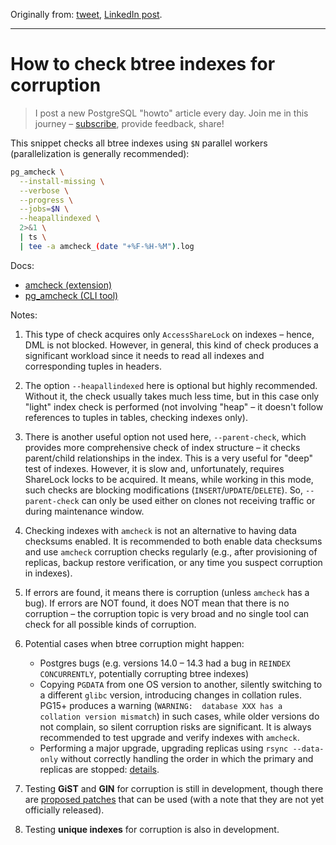 Originally from: [tweet](https://twitter.com/samokhvalov/status/1716001897839272288), [LinkedIn post]().

---

# How to check btree indexes for corruption

> I post a new PostgreSQL "howto" article every day. Join me in this
> journey – [subscribe](https://twitter.com/samokhvalov/), provide feedback, share!

This snippet checks all btree indexes using `$N` parallel workers (parallelization is generally recommended):

```bash
pg_amcheck \
  --install-missing \
  --verbose \
  --progress \
  --jobs=$N \
  --heapallindexed \
  2>&1 \
  | ts \
  | tee -a amcheck_(date "+%F-%H-%M").log
```

Docs:

- [amcheck (extension)](https://postgresql.org/docs/current/amcheck.html)
- [pg_amcheck (CLI tool)](https://postgresql.org/docs/current/app-pgamcheck.html)

Notes:

1. This type of check acquires only `AccessShareLock` on indexes – hence, DML is not blocked. However, in general, this
   kind of check produces a significant workload since it needs to read all indexes and corresponding tuples in headers.

2. The option `--heapallindexed` here is optional but highly recommended. Without it, the check usually takes much less
   time, but in this case only "light" index check is performed (not involving "heap" – it doesn't follow references to
   tuples in tables, checking indexes only).

3. There is another useful option not used here, `--parent-check`, which provides more comprehensive check of index
   structure – it checks parent/child relationships in the index. This is a very useful for "deep" test of indexes.
   However, it is slow and, unfortunately, requires ShareLock locks to be acquired. It means, while working in this
   mode, such checks are blocking modifications (`INSERT`/`UPDATE`/`DELETE`). So, `--parent-check` can only be used
   either on clones not receiving traffic or during maintenance window.

4. Checking indexes with `amcheck` is not an alternative to having data checksums enabled. It is recommended to both
   enable data checksums and use `amcheck` corruption checks regularly (e.g., after provisioning of replicas, backup
   restore verification, or any time you suspect corruption in indexes).

5. If errors are found, it means there is corruption (unless `amcheck` has a bug). If errors are NOT found, it does NOT
   mean that there is no corruption – the corruption topic is very broad and no single tool can check for all possible
   kinds of corruption.

6. Potential cases when btree corruption might happen:

    - Postgres bugs (e.g. versions 14.0 – 14.3 had a bug in `REINDEX CONCURRENTLY`, potentially corrupting btree
      indexes)
    - Copying `PGDATA` from one OS version to another, silently switching to a different `glibc` version, introducing
      changes in
      collation rules. PG15+ produces a warning (`WARNING:  database XXX has a collation version mismatch`) in such
      cases,
      while older versions do not complain, so silent corruption risks are significant. It is always recommended to test
      upgrade and verify indexes with `amcheck`.
    - Performing a major upgrade, upgrading replicas using `rsync --data-only` without correctly handling the order in
      which the primary and replicas are stopped:
      [details](https://postgresql.org/message-id/flat/CAM527d8heqkjG5VrvjU3Xjsqxg41ufUyabD9QZccdAxnpbRH-Q%40mail.gmail.com).

7. Testing **GiST** and **GIN** for corruption is still in development, though there
   are [proposed patches](https://commitfest.postgresql.org/45/3733/) that can be used (with a note that they are not
   yet officially released).

8. Testing **unique indexes** for corruption is also in development.
